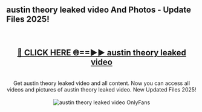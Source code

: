 <h2>austin theory leaked video And Photos - Update Files 2025!</h2>
<br>
<div align="center">
<h2><a href="https://betterlinks.top/A2PfLJ" rel="nofollow">🔴 CLICK HERE 🌐==►► austin theory leaked video</a></h2>
<br>
Get austin theory leaked video and all content. Now you can access all videos and pictures of austin theory leaked video. New Updated Files 2025!
<br>
<br>
<a href="https://betterlinks.top/A2PfLJ" rel="nofollow" data-target="animated-image.originalLink"><img src="https://i.imgur.com/dJHk4Zq.gif" alt="austin theory leaked video OnlyFans" style="max-width: 100%; display: inline-block;" data-target="animated-image.originalImage"></a>
</div>
<br>